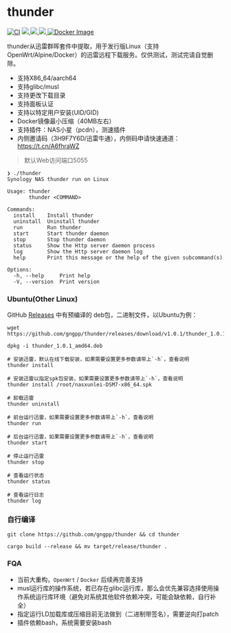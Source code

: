 # thunder
[![CI](https://github.com/gngpp/thunder/actions/workflows/CI.yml/badge.svg)](https://github.com/gngpp/thunder/actions/workflows/CI.yml)
<a href="/LICENSE">
    <img src="https://img.shields.io/github/license/gngpp/thunder?style=flat">
  </a>
  <a href="https://github.com/gngpp/thunder/releases">
    <img src="https://img.shields.io/github/release/gngpp/thunder.svg?style=flat">
  </a><a href="hhttps://github.com/gngpp/thunder/releases">
    <img src="https://img.shields.io/github/downloads/gngpp/xunlei/total?style=flat&?">
  </a>
  [![Docker Image](https://img.shields.io/docker/pulls/gngpp/xunlei.svg)](https://hub.docker.com/r/gngpp/xunlei/)

thunder从迅雷群晖套件中提取，用于发行版Linux（支持OpenWrt/Alpine/Docker）的迅雷远程下载服务。仅供测试，测试完请自觉删除。

- 支持X86_64/aarch64
- 支持glibc/musl
- 支持更改下载目录
- 支持面板认证
- 支持以特定用户安装(UID/GID)
- Docker镜像最小压缩（40MB左右）
- 支持插件：NAS小星（pcdn），测速插件
- 内侧邀请码（3H9F7Y6D/迅雷牛通），内侧码申请快速通道：https://t.cn/A6fhraWZ

> 默认Web访问端口5055

```shell
❯ ./thunder                   
Synology NAS thunder run on Linux

Usage: thunder
       thunder <COMMAND>

Commands:
  install    Install thunder
  uninstall  Uninstall thunder
  run        Run thunder
  start      Start thunder daemon
  stop       Stop thunder daemon
  status     Show the Http server daemon process
  log        Show the Http server daemon log
  help       Print this message or the help of the given subcommand(s)

Options:
  -h, --help     Print help
  -V, --version  Print version
```

### Ubuntu(Other Linux)

GitHub [Releases](https://github.com/gngpp/thunder/releases) 中有预编译的 deb包，二进制文件，以Ubuntu为例：

```shell
wget https://github.com/gngpp/thunder/releases/download/v1.0.1/thunder_1.0.1_amd64.deb

dpkg -i thunder_1.0.1_amd64.deb

# 安装迅雷，默认在线下载安装，如果需要设置更多参数请带上`-h`，查看说明
thunder install

# 安装迅雷以指定spk包安装，如果需要设置更多参数请带上`-h`，查看说明
thunder install /root/nasxunlei-DSM7-x86_64.spk

# 卸载迅雷
thunder uninstall

# 前台运行迅雷，如果需要设置更多参数请带上`-h`，查看说明
thunder run 

# 后台运行迅雷，如果需要设置更多参数请带上`-h`，查看说明
thunder start

# 停止运行迅雷
thunder stop

# 查看运行状态
thunder status

# 查看运行日志
thunder log
```

### 自行编译

```shell
git clone https://github.com/gngpp/thunder && cd thunder

cargo build --release && mv target/release/thunder .
```


### FQA
 - 当前大重构，`OpenWrt` / `Docker` 后续再完善支持
 - musl运行库的操作系统，若已存在glibc运行库，那么会优先兼容选择使用操作系统运行库环境（避免对系统其他软件依赖冲突，可能会缺依赖，自行补全）
 - 指定运行LD加载库或压缩目前无法做到（二进制带签名），需要逆向打patch
 - 插件依赖bash，系统需要安装bash
